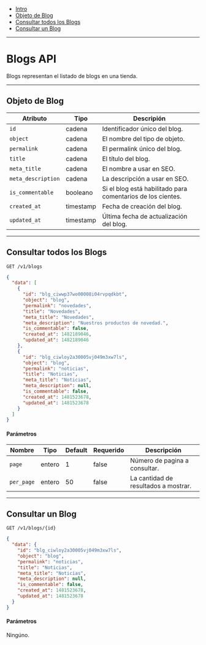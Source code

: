 - [Intro](#intro)
- [Objeto de Blog](#objeto-de-blog)
- [Consultar todos los Blogs](#consultar-todos-los-blogs)
- [Consultar un Blog](#consultar-un-blog)

***

<a name="intro"></a>
# Blogs API

Blogs representan el listado de blogs en una tienda.

---

<a name="objeto-de-blog"></a>
## Objeto de Blog

| Atributo           | Tipo      | Descripión                                                           |
|--------------------|-----------|----------------------------------------------------------------------|
| `id`               | cadena    | Identificador único del blog.                                        |
| `object`           | cadena    | El nombre del tipo de objeto.                                        |
| `permalink`        | cadena    | El permalink único del blog.                                         |
| `title`            | cadena    | El título del blog.                                                  |
| `meta_title`       | cadena    | El nombre a usar en SEO.                                             |
| `meta_description` | cadena    | La descripción a usar en SEO.                                        |
| `is_commentable`   | booleano  | Si el blog está habilitado para comentarios de los cientes.          |
| `created_at`       | timestamp | Fecha de creación del blog.                                          |
| `updated_at`       | timestamp | Última fecha de actualización del blog.                              |

---

<a name="consultar-todos-los-blogs"></a>
## Consultar todos los Blogs

```
GET /v1/blogs
```

```json
{
  "data": [
    {
      "id": "blg_ciwwp37wo00008i04rvpqdkbt",
      "object": "blog",
      "permalink": "novedades",
      "title": "Novedades",
      "meta_title": "Novedades",
      "meta_description": "Nuestros productos de novedad.",
      "is_commentable": false,
      "created_at": 1482189046,
      "updated_at": 1482189046
    },
    {
      "id": "blg_ciwloy2a30005vj049m3xw7ls",
      "object": "blog",
      "permalink": "noticias",
      "title": "Noticias",
      "meta_title": "Noticias",
      "meta_description": null,
      "is_commentable": false,
      "created_at": 1481523678,
      "updated_at": 1481523678
    }
  ]
}
```

#### Parámetros

| Nombre     | Tipo   | Default | Requerido | Descripción                          |
|------------|--------|---------|-----------|--------------------------------------|
| `page`     | entero | 1       | false     | Número de pagina a consultar.        |
| `per_page` | entero | 50      | false     | La cantidad de resultados a mostrar. |

---

<a name="consultar-un-blog"></a>
## Consultar un Blog

```
GET /v1/blogs/{id}
```

```json
{
  "data": {
    "id": "blg_ciwloy2a30005vj049m3xw7ls",
    "object": "blog",
    "permalink": "noticias",
    "title": "Noticias",
    "meta_title": "Noticias",
    "meta_description": null,
    "is_commentable": false,
    "created_at": 1481523678,
    "updated_at": 1481523678
  }
}
```

#### Parámetros

Ningúno.
